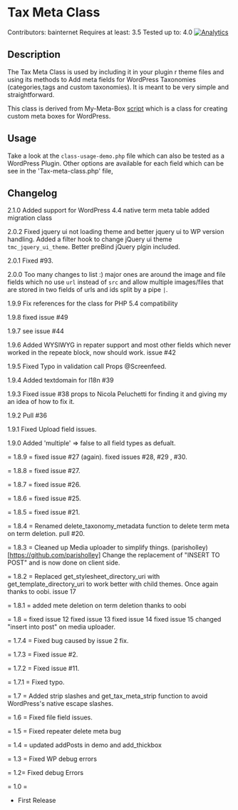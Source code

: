 # Tax Meta Class

Contributors: bainternet
Requires at least: 3.5
Tested up to: 4.0
[![Analytics](https://ga-beacon.appspot.com/UA-50573135-3/tax-meta-class/main)](https://github.com/bainternet/Tax-Meta-Class)

## Description

The Tax Meta Class is used by including it in your plugin r theme files and using its methods to
Add meta fields for WordPress Taxonomies (categories,tags and custom taxonomies). It is meant to be very simple and
straightforward.

This class is derived from My-Meta-Box [script](https://github.com/bainternet/My-Meta-Box) which is
a class for creating custom meta boxes for WordPress.

## Usage

Take a look at the `class-usage-demo.php` file which can also be tested as a WordPress Plugin.
Other options are available for each field which can be see in the 'Tax-meta-class.php' file,

## Changelog

2.1.0
Added support for WordPress 4.4 native term meta table
added migration class

2.0.2
Fixed jquery ui not loading theme and better jquery ui to WP version handling.
Added a filter hook to change jQuery ui theme `tmc_jquery_ui_theme`.
Better preBind jQuery plgin included.

2.0.1
Fixed #93.

2.0.0
Too many changes to list :)
major ones are around the image and file fields which no use `url` instead of `src` and allow multiple images/files that are stored in two fields of urls and ids split by a pipe `|`.

1.9.9
Fix references for the class for PHP 5.4 compatibility

1.9.8
fixed issue #49

1.9.7
see issue #44

1.9.6
Added WYSIWYG in repater support and most other fields which never worked in the repeate block, now should work. issue #42

1.9.5
Fixed Typo in validation call Props @Screenfeed.

1.9.4
Added textdomain for l18n #39

1.9.3
Fixed issue #38 props to Nicola Peluchetti for finding it and giving my an idea of how to fix it.

1.9.2
Pull #36

1.9.1
Fixed Upload field issues.

1.9.0
Added 'multiple' => false to all field types as defualt.

= 1.8.9 =
fixed issue #27 (again).
fixed issues #28, #29 , #30.

= 1.8.8 =
fixed issue #27.

= 1.8.7 =
fixed issue #26.

= 1.8.6 =
fixed issue #25.

= 1.8.5 =
fixed issue #21.

= 1.8.4 =
Renamed delete_taxonomy_metadata function to delete term meta on term deletion. pull #20.

= 1.8.3 =
Cleaned up Media uploader to simplify things. (parisholley)[https://github.com/parisholley]
Change the replacement of "INSERT TO POST" and is now done on client side.

= 1.8.2 =
Replaced get_stylesheet_directory_uri with get_template_directory_uri to work better with child themes.
Once again thanks to oobi. issue 17

= 1.8.1 =
added mete deletion on term deletion thanks to oobi

= 1.8 =
fixed issue 12
fixed issue 13
fixed issue 14
fixed issue 15
changed "insert into post" on media uploader.

= 1.7.4 =
Fixed bug caused by issue 2 fix.

= 1.7.3 =
Fixed issue #2.

= 1.7.2 =
Fixed issue #11.

= 1.7.1 =
Fixed typo.

= 1.7 =
Added strip slashes and get_tax_meta_strip function to avoid WordPress's native escape slashes.

= 1.6 =
Fixed file field issues.

= 1.5 =
Fixed repeater delete meta bug

= 1.4 =
updated addPosts in demo
and add_thickbox

= 1.3 =
Fixed WP debug errors

= 1.2=
Fixed debug Errors

= 1.0 =

- First Release
